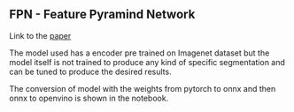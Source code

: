 ## FPN - Feature Pyramind Network

Link to the [paper](http://presentations.cocodataset.org/COCO17-Stuff-FAIR.pdf)

The model used has a encoder pre trained on Imagenet dataset but the model itself is not trained to produce any kind of specific segmentation and can be tuned to produce the desired results. 

The conversion of model with the weights from pytorch to onnx and then onnx to openvino is shown in the notebook. 
